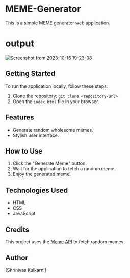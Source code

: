 # MEME-Generator

This is a simple MEME generator web application.

# output

![Screenshot from 2023-10-16 19-23-08](https://github.com/KulkarniShrinivas/MEME-Generator/assets/91586785/cedc82a0-454f-47aa-a0fb-9fc6446e85f4)

## Getting Started

To run the application locally, follow these steps:

1. Clone the repository: `git clone <repository-url>`
2. Open the `index.html` file in your browser.

## Features

- Generate random wholesome memes.
- Stylish user interface.

## How to Use

1. Click the "Generate Meme" button.
2. Wait for the application to fetch a random meme.
3. Enjoy the generated meme!



## Technologies Used

- HTML
- CSS
- JavaScript

## Credits

This project uses the [Meme API](https://meme-api.com/) to fetch random memes.

## Author

[Shrinivas Kulkarni]

